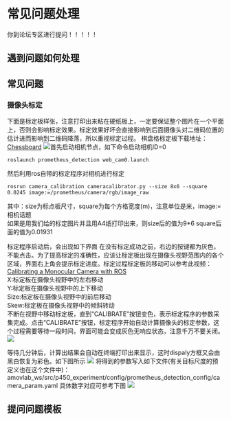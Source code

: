 ﻿# 常见问题处理
你到论坛专区进行提问！！！！！
## 遇到问题如何处理
## 常见问题
###  摄像头标定
下面是标定板样张，注意打印出来粘在硬纸板上，一定要保证整个图片在一个平面上，否则会影响标定效果。标定效果好坏会直接影响到后面摄像头对二维码位置的估计进而影响到二维码降落，所以重视标定过程。
棋盘格标定板下载地址：[Chessboard](http://jario.ren/images/2005/qipangebiaoding.jpg)
![](https://img-blog.csdnimg.cn/20201203141922533.jpg)首先启动相机节点，如下命令启动相机ID=0<br/>
```
roslaunch prometheus_detection web_cam0.launch  
```
然后利用ros自带的标定程序对相机进行标定<br/>
```
rosrun camera_calibration cameracalibrator.py --size 8x6 --square 0.0245 image:=/prometheus/camera/rgb/image_raw
```

其中：size为标点板尺寸，square为每个方格宽度(m)，注意单位是米，image:=相机话题<br/>
如果是用我们给的标定图片并且用A4纸打印出来，则size后的值为9*6  square后面的值为0.01931

标定程序启动后，会出现如下界面
在没有标定成功之前，右边的按键都为灰色，不能点击。为了提高标定的准确性，应该让标定板出现在摄像头视野范围内的各个区域，界面右上角会提示标定进度。标定过程标定板的移动可以参考此视频：[Calibrating a Monocular Camera with ROS](https://www.bilibili.com/video/BV1o7411C73L?from=search&seid=4341277568306257299)<br/>
X:标定板在摄像头视野中的左右移动<br/>
Y:标定板在摄像头视野中的上下移动<br/>
Size:标定板在摄像头视野中的前后移动<br/>
Skew:标定板在摄像头视野中的倾斜转动<br/>
不断在视野中移动标定板，直到“CALIBRATE”按钮变色，表示标定程序的参数采集完成。点击“CALIBRATE”按钮，标定程序开始自动计算摄像头的标定参数，这个过程需要等待一段时间，界面可能会变成灰色无响应状态，注意千万不要关闭。
![](https://img-blog.csdnimg.cn/202012072110329.png)

等待几分钟后，计算出结果会自动在终端打印出来显示，这时dispaly方框又会由黑白恢复为彩色。如下图所示
![](https://img-blog.csdnimg.cn/20201207083342502.png)
将得到的参数写入如下文件(有关目标尺度的预定义也在这个文件中)： amovlab_ws/src/p450_experiment/config/prometheus_detection_config/camera_param.yaml
具体数字对应可参考下图
![](https://img-blog.csdnimg.cn/20201203224211428.png)


## 提问问题模板
